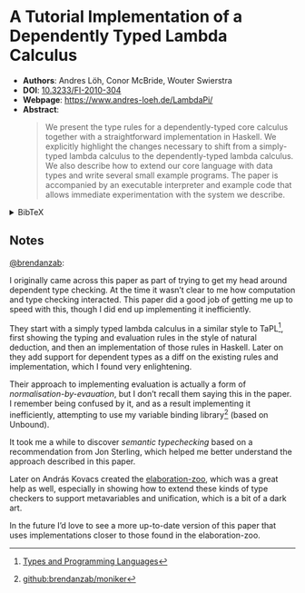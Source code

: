 # A Tutorial Implementation of a Dependently Typed Lambda Calculus

- **Authors**: Andres Löh, Conor McBride, Wouter Swierstra
- **DOI**: [10.3233/FI-2010-304](https://doi.org/10.3233/FI-2010-304)
- **Webpage**: <https://www.andres-loeh.de/LambdaPi/>
- **Abstract**:
  > We present the type rules for a dependently-typed core calculus together with a
  > straightforward implementation in Haskell. We explicitly highlight the changes
  > necessary to shift from a simply-typed lambda calculus to the dependently-typed
  > lambda calculus. We also describe how to extend our core language with data
  > types and write several small example programs. The paper is accompanied by an
  > executable interpreter and example code that allows immediate experimentation
  > with the system we describe.

<!-- markdownlint-disable no-inline-html -->
<details>
<summary>BibTeX</summary>

```bibtex
@article{10.3233/FI-2010-304,
  title={A tutorial implementation of a dependently typed lambda calculus},
  author={L{\"o}h, Andres and McBride, Conor and Swierstra, Wouter},
  journal={Fundamenta informaticae},
  volume={102},
  number={2},
  pages={177--207},
  year={2010},
  publisher={IOS Press},
  abstract = {We present the type rules for a dependently-typed core calculus
    together with a straightforward implementation in Haskell. We explicitly
    highlight the changes necessary to shift from a simply-typed lambda calculus to
    the dependently-typed lambda calculus. We also describe how to extend our core
    language with data types and write several small example programs. The paper is
    accompanied by an executable interpreter and example code that allows immediate
    experimentation with the system we describe.},
  url = {https://doi.org/10.3233/FI-2010-304},
  doi = {10.3233/FI-2010-304}
}
```

</details>
<!-- markdownlint-restore -->

## Notes

[@brendanzab](https://github.com/brendanzab):

I originally came across this paper as part of trying to get my head around dependent type checking.
At the time it wasn’t clear to me how computation and type checking interacted.
This paper did a good job of getting me up to speed with this,
though I did end up implementing it inefficiently.

They start with a simply typed lambda calculus in a similar style to TaPL[^1],
first showing the typing and evaluation rules in the style of natural deduction,
and then an implementation of those rules in Haskell.
Later on they add support for dependent types as a diff on the existing rules and implementation,
which I found very enlightening.

Their approach to implementing evaluation is actually a form of _normalisation-by-evauation_,
but I don’t recall them saying this in the paper.
I remember being confused by it, and as a result implementing it inefficiently,
attempting to use my variable binding library[^2] (based on Unbound).

It took me a while to discover _semantic typechecking_ based on a recommendation from Jon Sterling,
which helped me better understand the approach described in this paper.

Later on András Kovacs created the [elaboration-zoo](./elaboration-zoo.md),
which was a great help as well,
especially in showing how to extend these kinds of type checkers to support metavariables and unification,
which is a bit of a dark art.

In the future I’d love to see a more up-to-date version of this paper that
uses implementations closer to those found in the elaboration-zoo.

[^1]: [Types and Programming Languages](https://www.cis.upenn.edu/~bcpierce/tapl/)
[^2]: [github:brendanzab/moniker](https://github.com/brendanzab/moniker)
